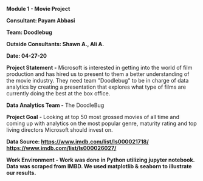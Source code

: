 <b>Module 1 - Movie Project

Consultant: Payam Abbasi

Team: Doodlebug

Outside Consultants: Shawn A., Ali A.

Date: 04-27-20</b>

<b>Project Statement -</b> Microsoft is interested in getting into the world of film production and has hired us to present to them a better understanding of the movie industry. They need team "Doodlebug" to be in charge of data analytics by creating a presentation that explores what type of films are currently doing the best at the box office. 

<b>Data Analytics Team -</b> The DoodleBug 

<b>Project Goal</b> - Looking at top 50 most grossed movies of all time and coming up with analytics on the most popular genre, maturity rating and top living directors Microsoft should invest on.

<b>Data Source:<b> 
https://www.imdb.com/list/ls000021718/
https://www.imdb.com/list/ls000026027/

<b>Work Environment - </b>Work was done in Python utilizing jupyter notebook. Data was scraped from IMBD. 
We used <b>matplotlib & seaborn</b> to illustrate our results.
